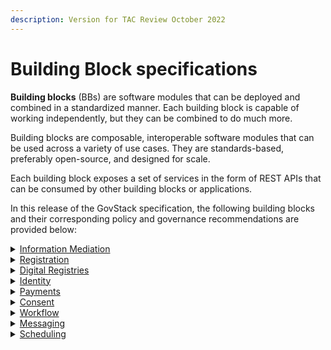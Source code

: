 ```yaml
---
description: Version for TAC Review October 2022
---
```


# Building Block specifications

**Building blocks** (BBs) are software modules that can be deployed and combined in a standardized manner. Each building block is capable of working independently, but they can be combined to do much more.

Building blocks are composable, interoperable software modules that can be used across a variety of use cases. They are standards-based, preferably open-source, and designed for scale.

Each building block exposes a set of services in the form of REST APIs that can be consumed by other building blocks or applications.

In this release of the GovStack specification, the following building blocks and their corresponding policy and governance recommendations are provided below:

<details>

<summary><a href="https://govstack.gitbook.io/bb-information-mediation">Information Mediation</a></summary>

Provides a gateway between external digital applications and other ICT Building Blocks, thereby ensuring interoperability and implementation of standards, which is essential for integrating various ICT Building Blocks and applications.

**Policy recommendations**&#x20;

* Interoperability should be a transversal mandate that applies to all government entities usually (With no exceptions). Said mandates can be put in place using General laws and/or presidential/secretarial decrees regulating the following principles:
  * Only one principle states that citizens should be required to provide information once to the government.
  * No government entity can request information from a citizen or interested party that other government entity already has.
  * Citizens or interested parties should give consent for their information to be exchanged and or consulted in order to access government services.
* Examples of General laws and/or presidential/secretarial decrees
  * [Estonia](https://www.stat.ee/sites/default/files/2022-11/Estonian%20IT%20Interoperability%20Framework%20-%20Abridgement%20of%20Version%203.0.pdf)
  * [Mexico](https://www.gob.mx/wikiguias/articulos/decreto-por-el-que-se-establece-la-ventanilla-unica-nacional-para-los-tramites-e-informacion-del-gobierno-173691?state=published)

&#x20;**Governance recommendations**&#x20;

* Digital authorities should have the transversal mandate to coordinate the implementation of the aforementioned policy at the political, organizational, and technical levels ensuring service-level agreements that can guarantee continuity in service provision across all government entities.
* Digital authorities are encouraged to have a shared service team to support the development, maintenance, and update of APIs as with any other Building Block within the government stack.

</details>

<details>

<summary><a href="https://govstack.gitbook.io/bb-registration">Registration</a></summary>

Records identifiers and other general information about a person, place or other entity, typically for the purpose of registration or enrollment in specific services or programmes and tracking of that entity over time.

</details>

<details>

<summary><a href="https://govstack.gitbook.io/bb-digital-registries">Digital Registries</a></summary>

Registries are centrally managed databases that uniquely identify persons, vendors, facilities, procedures, products and sites related to an organization, industry or activity.

</details>

<details>

<summary><a href="https://govstack.gitbook.io/bb-identity">Identity</a></summary>

Enables unique identification and authentication of users, organizations and other entities.

</details>

<details>

<summary><a href="https://govstack.gitbook.io/bb-payments">Payments</a></summary>

Implements financial transactions such as remittances, insurance claims, product purchases and payments of service fees, along with the logging of related transactional information. It also provides utilities for tracking costs and extracting audit trials.

</details>

<details>

<summary><a href="https://govstack.gitbook.io/bb-consent">Consent</a></summary>

Manages a set of policies allowing users to determine the information that will be accessible to specific potential information consumers, for which purpose, for how long and whether this information can be shared further.

</details>

<details>

<summary><a href="https://govstack.gitbook.io/bb-workflow">Workflow</a></summary>

Helps to optimize business processes by specifying rules that govern the sequence of activities to be executed as well as the type of information exchanged in order to orchestrate the process flow from its initiation to completion.

</details>

<details>

<summary><a href="https://govstack.gitbook.io/bb-messaging/">Messaging</a></summary>

Facilitates notifications, alerts and two-way communications between applications and communications services, including short message service (SMS), unstructured supplementary service data (USSD), interactive voice response (IVR), email and social media platforms.

</details>

<details>

<summary><a href="https://govstack.gitbook.io/bb-scheduler/">Scheduling</a></summary>

Provides an engine for setting up events based on regular intervals or specific combinations of status of several parameters in order to trigger specific tasks in an automated business process.

</details>

